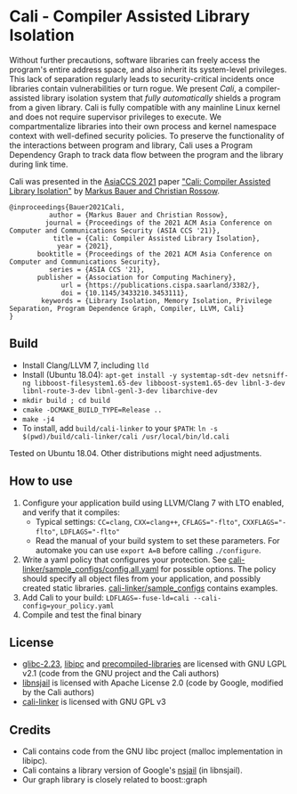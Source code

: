 Cali - Compiler Assisted Library Isolation
==========================================

Without further precautions, software libraries can freely access the program's entire address space, and also inherit its system-level privileges.
This lack of separation regularly leads to security-critical incidents once libraries contain vulnerabilities or turn rogue.
We present *Cali*, a compiler-assisted library isolation system that *fully automatically* shields a program from a given library.
Cali is fully compatible with any mainline Linux kernel and does not require supervisor privileges to execute.
We compartmentalize libraries into their own process and kernel namespace context with well-defined security policies.
To preserve the functionality of the interactions between program and library, Cali uses a Program Dependency Graph to track data flow between the program and the library during link time.

Cali was presented in the [AsiaCCS 2021](https://asiaccs2021.comp.polyu.edu.hk/) paper ["Cali: Compiler Assisted Library Isolation"](https://publications.cispa.saarland/3382/) by [Markus Bauer and Christian Rossow](https://cispa.saarland/group/rossow/). 

```
@inproceedings{Bauer2021Cali,
          author = {Markus Bauer and Christian Rossow},
         journal = {Proceedings of the 2021 ACM Asia Conference on Computer and Communications Security (ASIA CCS '21)},
           title = {Cali: Compiler Assisted Library Isolation},
            year = {2021},
       booktitle = {Proceedings of the 2021 ACM Asia Conference on Computer and Communications Security},
          series = {ASIA CCS '21},
       publisher = {Association for Computing Machinery},
             url = {https://publications.cispa.saarland/3382/},
             doi = {10.1145/3433210.3453111},
        keywords = {Library Isolation, Memory Isolation, Privilege Separation, Program Dependence Graph, Compiler, LLVM, Cali}
}

```


Build
-----
- Install Clang/LLVM 7, including `lld`
- Install (Ubuntu 18.04): `apt-get install -y systemtap-sdt-dev netsniff-ng libboost-filesystem1.65-dev libboost-system1.65-dev libnl-3-dev libnl-route-3-dev libnl-genl-3-dev libarchive-dev`
- `mkdir build ; cd build` 
- `cmake -DCMAKE_BUILD_TYPE=Release ..`
- `make -j4`
- To install, add `build/cali-linker` to your `$PATH`: `ln -s $(pwd)/build/cali-linker/cali /usr/local/bin/ld.cali`

Tested on Ubuntu 18.04. Other distributions might need adjustments.


How to use
----------

1. Configure your application build using LLVM/Clang 7 with LTO enabled, and verify that it compiles:
   - Typical settings: `CC=clang`, `CXX=clang++`, `CFLAGS="-flto"`, `CXXFLAGS="-flto"`, `LDFLAGS="-flto"`
   - Read the manual of your build system to set these parameters. 
     For automake you can use `export A=B` before calling `./configure`. 
2. Write a yaml policy that configures your protection. See [cali-linker/sample_configs/config.all.yaml](cali-linker/sample_configs/config.all.yaml) 
   for possible options.
   The policy should specify all object files from your application, and possibly created static libraries.
   [cali-linker/sample_configs](cali-linker/sample_configs) contains examples.
3. Add Cali to your build: `LDFLAGS=-fuse-ld=cali --cali-config=your_policy.yaml`
4. Compile and test the final binary



License
-------
- [glibc-2.23](glibc-2.23), [libipc](libipc) and [precompiled-libraries](precompiled-libraries) are licensed with GNU LGPL v2.1 (code from the GNU project and the Cali authors)
- [libnsjail](libnsjail) is licensed with Apache License 2.0 (code by Google, modified by the Cali authors)
- [cali-linker](cali-linker) is licensed with GNU GPL v3



Credits
-------
- Cali contains code from the GNU libc project (malloc implementation in libipc). 
- Cali contains a library version of Google's [nsjail](https://github.com/google/nsjail) (in libnsjail).
- Our graph library is closely related to boost::graph 

